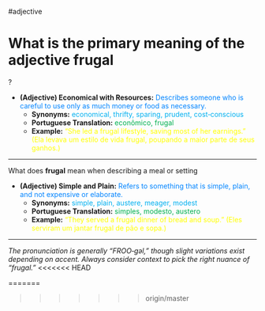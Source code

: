 #adjective

# What is the primary meaning of the adjective frugal
?
- **(Adjective) Economical with Resources:** <span style="color:rgb(0, 132, 255)">Describes someone who is careful to use only as much money or food as necessary.</span>
  - **Synonyms:** <span style="color:rgb(0, 176, 240)">economical, thrifty, sparing, prudent, cost‑conscious</span>
  - **Portuguese Translation:** <span style="color:rgb(0, 176, 80)">econômico, frugal</span>
  - **Example:** <span style="color:rgb(255, 255, 0)">“She led a frugal lifestyle, saving most of her earnings.” (Ela levava um estilo de vida frugal, poupando a maior parte de seus ganhos.)</span>
---
What does **frugal** mean when describing a meal or setting
- **(Adjective) Simple and Plain:** <span style="color:rgb(0, 132, 255)">Refers to something that is simple, plain, and not expensive or elaborate.</span>
  - **Synonyms:** <span style="color:rgb(0, 176, 240)">simple, plain, austere, meager, modest</span>
  - **Portuguese Translation:** <span style="color:rgb(0, 176, 80)">simples, modesto, austero</span>
  - **Example:** <span style="color:rgb(255, 255, 0)">“They served a frugal dinner of bread and soup.” (Eles serviram um jantar frugal de pão e sopa.)</span>
---
*The pronunciation is generally “FROO‑gəl,” though slight variations exist depending on accent. Always consider context to pick the right nuance of “frugal.”*
<<<<<<< HEAD
<!--SR:!2025-07-10,25,270-->
=======
<!--SR:!2025-07-01,25,270-->
>>>>>>> origin/master

